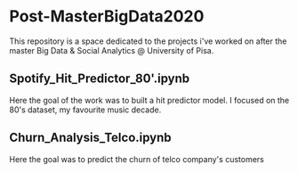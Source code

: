 # Post-MasterBigData2020

This repository is a space dedicated to the projects i've worked on after the master Big Data & Social Analytics @ University of Pisa.


## Spotify_Hit_Predictor_80'.ipynb
Here the goal of the work was to built a hit predictor model. I focused on the 80's dataset, my favourite music decade.



## Churn_Analysis_Telco.ipynb
Here the goal was to predict the churn of telco company's customers
